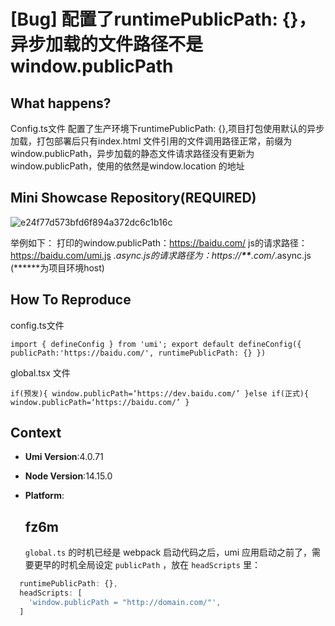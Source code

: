 # [Bug] 配置了runtimePublicPath: {}，异步加载的文件路径不是window.publicPath

  <!--
感谢您向我们反馈问题，为了高效的解决问题，我们期望你能提供以下信息：
-->

## What happens?

<!-- A clear and concise description of what the bug is. -->
<!-- 清晰的描述下遇到的问题。-->

Config.ts文件 配置了生产环境下runtimePublicPath: {},项目打包使用默认的异步加载，打包部署后只有index.html 文件引用的文件调用路径正常，前缀为 window.publicPath，异步加载的静态文件请求路径没有更新为window.publicPath，使用的依然是window.location 的地址

## Mini Showcase Repository(REQUIRED)

<!-- 为节约大家的时间，无复现步骤的 ISUE 会被关闭，提供之后再 REOPEN -->
<!-- YOUR_REPOSITORY_URL on github or stackbliz -->

![e24f77d573bfd6f894a372dc6c1b16c](https://github.com/umijs/umi/assets/37927327/d20629b0-0663-44e9-b885-39fb3f34438a)

举例如下：
打印的window.publicPath：https://baidu.com/
js的请求路径：https://baidu.com/umi.js
_.async.js的请求路径为：https://**\*\***.com/_.async.js (**\*\***为项目环境host)

## How To Reproduce

<!-- 请提供复现链接/步骤，错误日志以及相关配置 -->

config.ts文件

`import { defineConfig } from 'umi';
export default defineConfig({
  publicPath:'https://baidu.com/',
  runtimePublicPath: {}
})
`

global.tsx 文件

`if(预发){
window.publicPath=‘https://dev.baidu.com/’
}else if(正式){
window.publicPath=‘https://baidu.com/’
 }
`

## Context

- **Umi Version**:4.0.71
- **Node Version**:14.15.0
- **Platform**:

  ## fz6m

  `global.ts` 的时机已经是 webpack 启动代码之后，umi 应用启动之前了，需要更早的时机全局设定 `publicPath` ，放在 `headScripts` 里：

```ts
  runtimePublicPath: {},
  headScripts: [
    'window.publicPath = "http://domain.com/"',
  ]
```
